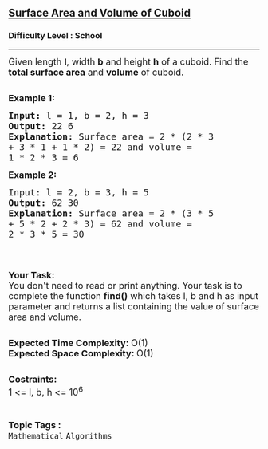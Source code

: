 <h2><a href="https://practice.geeksforgeeks.org/problems/surface-area-and-volume-of-cuboid0522/1?page=5&difficulty=School&sortBy=submissions">Surface Area and Volume of Cuboid</a></h2><h3>Difficulty Level : School</h3><hr><div class="problems_problem_content__Xm_eO"><p><span style="font-size:18px">Given length <strong>l</strong>, width <strong>b</strong> and height <strong>h</strong> of a cuboid. Find the <strong>total surface area</strong> and <strong>volume</strong> of cuboid.</span><br>
&nbsp;</p>

<p><span style="font-size:18px"><strong>Example 1:</strong></span></p>

<pre><span style="font-size:18px"><strong>Input: </strong>l = 1, b = 2, h = 3
<strong>Output: </strong>22 6
<strong>Explanation: </strong>Surface area = 2 * (2 * 3
+ 3 * 1 + 1 * 2) = 22 and volume = 
1 * 2 * 3 = 6</span>
</pre>

<p><span style="font-size:18px"><strong>Example 2:</strong></span></p>

<pre><span style="font-size:18px">Input: l = 2, b = 3, h = 5
<strong>Output: </strong>62 30
<strong>Explanation: </strong>Surface area = 2 * (3 * 5
+ 5 * 2 + 2 * 3) = 62 and volume = 
2 * 3 * 5 = 30
</span>
</pre>

<p>&nbsp;</p>

<p><span style="font-size:18px"><strong>Your Task:</strong><br>
You don't need to read or print anything. Your task is to complete the function&nbsp;<strong>find()</strong>&nbsp;which takes l, b and h as input parameter and returns a list containing the value of surface area and volume.</span><br>
&nbsp;</p>

<p><span style="font-size:18px"><strong>Expected Time Complexity:&nbsp;</strong>O(1)<br>
<strong>Expected Space Complexity:&nbsp;</strong>O(1)</span><br>
&nbsp;</p>

<p><span style="font-size:18px"><strong>Costraints:</strong><br>
1 &lt;= l, b, h &lt;= 10<sup>6</sup></span></p>
</div><br><p><span style=font-size:18px><strong>Topic Tags : </strong><br><code>Mathematical</code>&nbsp;<code>Algorithms</code>&nbsp;